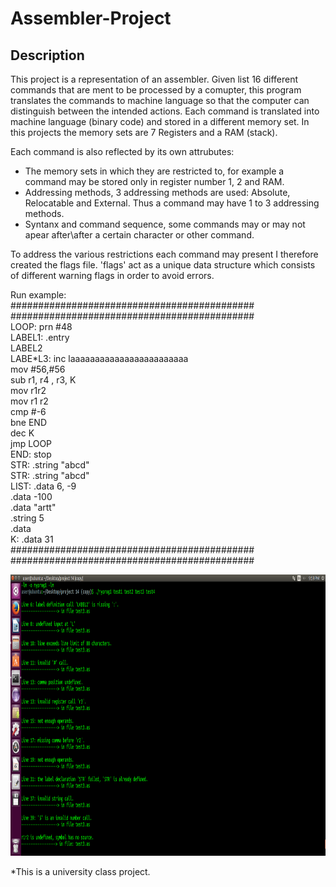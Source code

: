 # Assembler-Project

## Description
This project is a representation of an assembler. Given list 16 different commands that are ment to be processed by a comupter, this program translates the commands to machine language so that the computer can distinguish between the intended actions.
Each command is translated into machine language (binary code) and stored in a different memory set. In this projects the memory sets are 7 Registers and a RAM (stack).

Each command is also reflected by its own attrubutes:
- The memory sets in which they are restricted to, for example a command may be stored only in register number 1, 2 and RAM.
- Addressing methods, 3 addressing methods are used: Absolute, Relocatable and External. Thus a command may have 1 to 3 addressing methods.
- Syntanx and command sequence, some commands may or may not apear after\after a certain character or other command.

To address the various restrictions each command may present I therefore created the flags file. 
'flags' act as a unique data structure which consists of different warning flags in order to avoid errors.



Run example:<br/>
############################################<br/>
############################################<br/>
LOOP: prn #48<br/>
LABEL1:     .entry <br/>
LABEL2<br/>
LABE*L3: inc 
laaaaaaaaaaaaaaaaaaaaaaaa<br/>
 mov #56,#56<br/>
 sub r1, r4 , r3, K<br/>
mov r1r2<br/>
mov r1 r2<br/>
 cmp  #-6<br/>
     bne END<br/>
     dec K<br/>
     jmp LOOP<br/>
END: stop<br/>
STR: .string "abcd"<br/>
STR: .string "abcd"<br/>
LIST: .data 6, -9<br/>
 .data -100<br/>
 .data "artt"<br/>
 .string 5<br/>
 .data<br/>
K: .data 31<br/>
############################################<br/>
############################################<br/>

<img src="https://raw.githubusercontent.com/zoxfog/Assembler-Project/master/run%20example/test3.png" width="850" height="450">


*This is a university class project.

